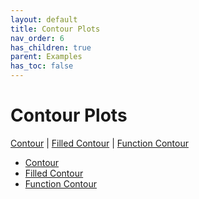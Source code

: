 ```yaml
---
layout: default
title: Contour Plots
nav_order: 6
has_children: true
parent: Examples
has_toc: false
---
```

# Contour Plots

[Contour](contour-plots/contour.md) | [Filled Contour](contour-plots/filled-contour.md) | [Function Contour](contour-plots/function-contour.md)
 


- [Contour](contour-plots/contour.md)
- [Filled Contour](contour-plots/filled-contour.md)
- [Function Contour](contour-plots/function-contour.md)


<!-- Generated with mdsplit: https://github.com/alandefreitas/mdsplit -->
